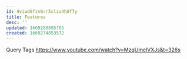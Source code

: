 ```yaml
---
id: 9viwd8fzv6rr5slzu4h0f7y
title: Features
desc: ''
updated: 1669280895785
created: 1669274853572
---
```



Query Tags
https://www.youtube.com/watch?v=MzqUmelVXJs&t=326s